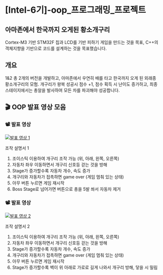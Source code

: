 # [Intel-6기]-oop_프로그래밍_프로젝트

## 아마존에서 한국까지 오게된 황소개구리
Cortex-M3 기반 STM32F 칩과 LCD를 기반 피하기 게임을 만드는 것을 목표,
C++의 객체지향을 기반으로 코드를 설계하는 것을 목표했습니다.

## 개요
1&2 총 2개의 버전을 개발하고, 아마존에서 우연히 배를 타고 한국까지 오게 된 외래종 황소개구리의 모험.
개구리가 왕복 성공시 점수 +1, 점수 획득 시 난이도 증가하고, 최종스테이지에서는 총알을 발사하여 모든 차를 파괴해야 성공합니다.


## 🎬 OOP 발표 영상 모음

### 📽 발표 영상  
[![발표 영상 1](http://img.youtube.com/vi/ORD_UKE6owQ/0.jpg)](https://www.youtube.com/watch?v=ORD_UKE6owQ)

조작 설명서 1
1. 조이스틱 이용하여 개구리 조작 가능 (위, 아래, 왼쪽, 오른쪽)
2. 자동차 좌우 이동하면서 개구리 신호등 걷는 것을 방해
3. Stage가 증가할수록 자동차 개수, 속도 증가  
4. 개구리와 자동차가 접촉하면 game over 
   (게임 멈춰 있는 상태) 
5. 아무 버튼 누르면 게임 재시작
6. Boss Stage로 넘어가면 버튼으로 총을 5발 쏴서 자동차 제거 

### 📽 발표 영상  
[![발표 영상 2](http://img.youtube.com/vi/vi1RhuAjX5g/0.jpg)](https://www.youtube.com/watch?v=vi1RhuAjX5g)

조작 설명서 2
1. 조이스틱 이용하여 개구리 조작 가능 (위, 아래, 왼쪽, 오른쪽)
2. 자동차 좌우 이동하면서 개구리 신호등 걷는 것을 방해
3. Stage가 증가할수록 자동차 개수, 속도 증가  
4. 개구리와 자동차가 접촉하면 game over 
   (게임 멈춰 있는 상태) 
5. 아무 버튼 누르면 게임 재시작
6. Stage가 증가할수록 벽이 위 아래로 가로로 길게 나와서 개구리 방해, 닿을 시 밀림
